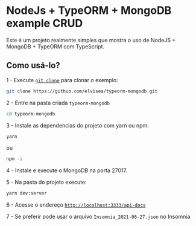 # NodeJs + TypeORM + MongoDB example CRUD

Este é um projeto realmente simples que mostra o uso de NodeJS + MongoDB + TypeORM com TypeScript.

## Como usá-lo?

1 - Execute [`git clone`](https://github.com/elvisea/typeorm-mongodb.git) para clonar o exemplo:

```bash
git clone https://github.com/elvisea/typeorm-mongodb.git
```

2 - Entre na pasta criada `typeorm-mongodb`

```bash
cd typeorm-mongodb
```

3 - Instale as dependencias do projeto com yarn ou npm:

```bash
yarn
```

ou

```bash
npm -i
```

4 - Instale e execute o MongoDB na porta 27017.

5 - Na pasta do projeto execute:

```bash
yarn dev:server
```

6 - Acesse o endereço [`http://localhost:3333/api-docs`](http://localhost:3333/api-docs)

7 - Se preferir pode usar o arquivo `Insomnia_2021-06-27.json` no Insomnia
